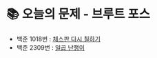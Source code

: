 # 📚 오늘의 문제 - 브루트 포스
- 백준 1018번 : [체스판 다시 칠하기](https://www.acmicpc.net/problem/1018)
- 백준 2309번 : [일곱 난쟁이](https://www.acmicpc.net/problem/2309)
